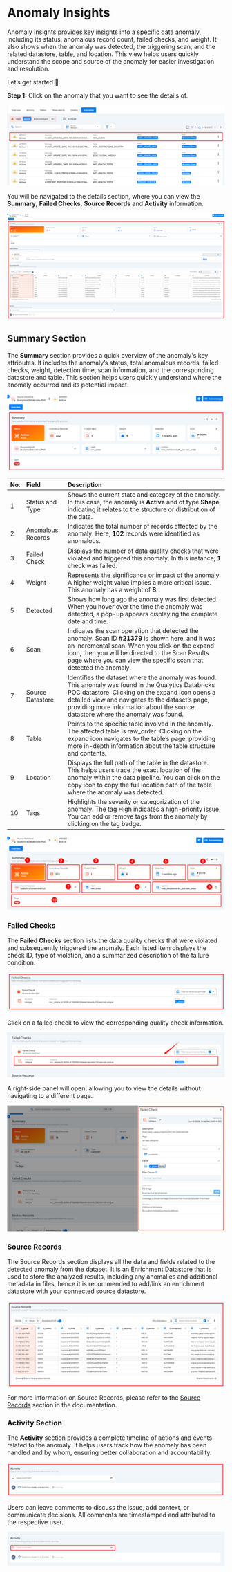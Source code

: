 # Anomaly Insights

Anomaly Insights provides key insights into a specific data anomaly, including its status, anomalous record count, failed checks, and weight. It also shows when the anomaly was detected, the triggering scan, and the related datastore, table, and location. This view helps users quickly understand the scope and source of the anomaly for easier investigation and resolution.

Let’s get started 🚀

**Step 1:** Click on the anomaly that you want to see the details of.

![anomaly-details](../assets/datastores/anomaly-insights/anomaly-details.png)

You will be navigated to the details section, where you can view the **Summary**, **Failed Checks**, **Source Records** and **Activity** information.

![anomaly-details-view](../assets/datastores/anomaly-insights/anomaly-details-view.png)

## Summary Section

The **Summary** section provides a quick overview of the anomaly's key attributes. It includes the anomaly’s status, total anomalous records, failed checks, weight, detection time, scan information, and the corresponding datastore and table. This section helps users quickly understand where the anomaly occurred and its potential impact.

![summary](../assets/datastores/anomaly-insights/summary.png)

| No. | Field | Description |
| :---- | :---- | :---- |
| 1 | Status and Type | Shows the current state and category of the anomaly. In this case, the anomaly is **Active** and of type **Shape**, indicating it relates to the structure or distribution of the data. |
| 2 | Anomalous Records | Indicates the total number of records affected by the anomaly. Here, **102** records were identified as anomalous. |
| 3 | Failed Check | Displays the number of data quality checks that were violated and triggered this anomaly. In this instance, **1** check was failed. |
| 4 | Weight | Represents the significance or impact of the anomaly. A higher weight value implies a more critical issue. This anomaly has a weight of **8.** |
| 5 | Detected | Shows how long ago the anomaly was first detected. When you hover over the time the anomaly was detected, a pop-up appears displaying the complete date and time. |
| 6 | Scan | Indicates the scan operation that detected the anomaly. Scan ID **#21379** is shown here, and it was an incremental scan. When you click on the expand icon, then you will be directed to the Scan Results page where you can view the specific scan that detected the anomaly. |
| 7 | Source Datastore | Identifies the dataset where the anomaly was found. This anomaly was found in the Qualytics Databricks POC datastore. Clicking on the expand icon opens a detailed view and navigates to the dataset’s page, providing more information about the source datastore where the anomaly was found. |
| 8 | Table | Points to the specific table involved in the anomaly. The affected table is raw_order. Clicking on the expand icon navigates to the table’s page, providing more in-depth information about the table structure and contents. |
| 9 | Location | Displays the full path of the table in the datastore. This helps users trace the exact location of the anomaly within the data pipeline. You can click on the copy icon to copy the full location path of the table where the anomaly was detected. |
| 10 | Tags | Highlights the severity or categorization of the anomaly. The tag High indicates a high-priority issue. You can add or remove tags from the anomaly by clicking on the tag badge. |

![summary-fields](../assets/datastores/anomaly-insights/summary-fields.png)

### Failed Checks

The **Failed Checks** section lists the data quality checks that were violated and subsequently triggered the anomaly. Each listed item displays the check ID, type of violation, and a summarized description of the failure condition.

![failed-checks-section](../assets/datastores/anomaly-insights/failed-checks-section.png)

Click on a failed check to view the corresponding quality check information.

![check](../assets/datastores/anomaly-insights/check.png)

A right-side panel will open, allowing you to view the details without navigating to a different page.

![right-panel](../assets/datastores/anomaly-insights/right-panel.png)

### Source Records

The Source Records section displays all the data and fields related to the detected anomaly from the dataset. It is an Enrichment Datastore that is used to store the analyzed results, including any anomalies and additional metadata in files, hence it is recommended to add/link an enrichment datastore with your connected source datastore.

![source-records](../assets/datastores/anomaly-insights/source-records.png)

For more information on Source Records, please refer to the [Source Records](source-record.md) section in the documentation.

### Activity Section

The **Activity** section provides a complete timeline of actions and events related to the anomaly. It helps users track how the anomaly has been handled and by whom, ensuring better collaboration and accountability.

![activity-section](../assets/datastores/anomaly-insights/activity-section.png)

Users can leave comments to discuss the issue, add context, or communicate decisions. All comments are timestamped and attributed to the respective user.

![comment](../assets/datastores/anomaly-insights/comment.png)
